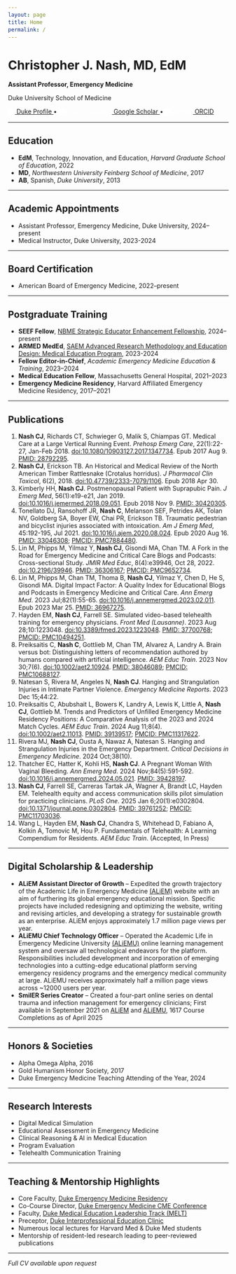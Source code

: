 ```yaml
---
layout: page
title: Home
permalink: /
---
```


# Christopher J. Nash, MD, EdM

**Assistant Professor, Emergency Medicine**

Duke University School of Medicine  

<a href="https://emergencymedicine.duke.edu/profile/christopher-j-nash" target="_blank">
  <img src="https://raw.githubusercontent.com/christopherjnash/christopherjnash.github.io/main/assets/img/svgs/dukehealth.svg" alt="Duke" style="height:1em; vertical-align:middle; margin-right:0.3em; filter: brightness(0) invert(1);" />
  Duke Profile
</a> • 
<a href="https://scholar.google.com/citations?user=pU3VU0AAAAAJ" target="_blank">
  <img src="https://cdn.jsdelivr.net/gh/simple-icons/simple-icons/icons/googlescholar.svg" alt="Google Scholar" style="height:1em; vertical-align:middle; margin-right:0.3em; filter: brightness(0) invert(1);" />
  Google Scholar
</a> • 
<a href="https://orcid.org/0000-0002-0738-409X" target="_blank">
  <img src="https://cdn.jsdelivr.net/gh/simple-icons/simple-icons/icons/orcid.svg" alt="ORCID" style="height:1em; vertical-align:middle; margin-right:0.3em; filter: brightness(0) invert(1);" />
  ORCID
</a>


---

## Education
- **EdM**, Technology, Innovation, and Education, *Harvard Graduate School of Education*, 2022
- **MD**, *Northwestern University Feinberg School of Medicine*, 2017
- **AB**, Spanish, *Duke University*, 2013

---

## Academic Appointments
- Assistant Professor, Emergency Medicine, Duke University, 2024–present
- Medical Instructor, Duke University, 2023-2024

---

## Board Certification
- American Board of Emergency Medicine, 2022–present

---

## Postgraduate Training
- **SEEF Fellow**, [NBME Strategic Educator Enhancement Fellowship](https://www.nbme.org/contributions/assessment/seef), 2024–present
- **ARMED MedEd**, [SAEM Advanced Research Methodology and Education Design: Medical Education Program](https://www.saem.org/education/saem-educational-courses/armed-meded), 2023-2024
- **Fellow Editor-in-Chief**, *Academic Emergency Medicine Education & Training*, 2023–2024
- **Medical Education Fellow**, Massachusetts General Hospital, 2021–2023
- **Emergency Medicine Residency**, Harvard Affiliated Emergency Medicine Residency, 2017–2021

---

## Publications
1. **Nash CJ**, Richards CT, Schwieger G, Malik S, Chiampas GT. Medical Care at a Large Vertical Running Event. *Prehosp Emerg Care*, 22(1):22-27, Jan-Feb 2018. [doi:10.1080/10903127.2017.1347734](https://doi.org/10.1080/10903127.2017.1347734). Epub 2017 Aug 9. [PMID: 28792295](https://pubmed.ncbi.nlm.nih.gov/28792295).
2. **Nash CJ**, Erickson TB. An Historical and Medical Review of the North American Timber Rattlesnake (Crotalus horridus). *J Pharmacol Clin Toxicol*, 6(2), 2018. [doi:10.47739/2333-7079/1106](https://doi.org/10.47739/2333-7079/1106). Epub 2018 Apr 30.
3. Kimberly HH, **Nash CJ**. Postmenopausal Patient with Suprapubic Pain. *J Emerg Med*, 56(1):e19-e21, Jan 2019. [doi:10.1016/j.jemermed.2018.09.051](https://doi.org/10.1016/j.jemermed.2018.09.051). Epub 2018 Nov 9. [PMID: 30420305](https://pubmed.ncbi.nlm.nih.gov/30420305).
4. Tonellato DJ, Ransohoff JR, **Nash C**, Melanson SEF, Petrides AK, Tolan NV, Goldberg SA, Boyer EW, Chai PR, Erickson TB. Traumatic pedestrian and bicyclist injuries associated with intoxication. *Am J Emerg Med*, 45:192-195, Jul 2021. [doi:10.1016/j.ajem.2020.08.024](https://doi.org/10.1016/j.ajem.2020.08.024). Epub 2020 Aug 16. [PMID: 33046308](https://pubmed.ncbi.nlm.nih.gov/33046308); [PMCID: PMC7884480](https://www.ncbi.nlm.nih.gov/pmc/articles/PMC7884480).
5. Lin M, Phipps M, Yilmaz Y, **Nash CJ**, Gisondi MA, Chan TM. A Fork in the Road for Emergency Medicine and Critical Care Blogs and Podcasts: Cross-sectional Study. *JMIR Med Educ*, 8(4):e39946, Oct 28, 2022. [doi:10.2196/39946](https://doi.org/10.2196/39946). [PMID: 36306167](https://pubmed.ncbi.nlm.nih.gov/36306167); [PMCID: PMC9652734](https://www.ncbi.nlm.nih.gov/pmc/articles/PMC9652734).
6. Lin M, Phipps M, Chan TM, Thoma B, **Nash CJ**, Yilmaz Y, Chen D, He S, Gisondi MA. Digital Impact Factor: A Quality Index for Educational Blogs and Podcasts in Emergency Medicine and Critical Care. *Ann Emerg Med*. 2023 Jul;82(1):55-65. [doi:10.1016/j.annemergmed.2023.02.011](https://doi.org/10.1016/j.annemergmed.2023.02.011). Epub 2023 Mar 25. [PMID: 36967275](https://pubmed.ncbi.nlm.nih.gov/36967275).
7. Hayden EM, **Nash CJ**, Farrell SE. Simulated video-based telehealth training for emergency physicians. *Front Med (Lausanne)*. 2023 Aug 28;10:1223048. [doi:10.3389/fmed.2023.1223048](https://doi.org/10.3389/fmed.2023.1223048). [PMID: 37700768](https://pubmed.ncbi.nlm.nih.gov/37700768); [PMCID: PMC10494251](https://www.ncbi.nlm.nih.gov/pmc/articles/PMC10494251).
8. Preiksaitis C, **Nash C**, Gottlieb M, Chan TM, Alvarez A, Landry A. Brain versus bot: Distinguishing letters of recommendation authored by humans compared with artificial intelligence. *AEM Educ Train*. 2023 Nov 30;7(6). [doi:10.1002/aet2.10924](https://doi.org/10.1002/aet2.10924). [PMID: 38046089](https://pubmed.ncbi.nlm.nih.gov/38046089); [PMCID: PMC10688127](https://www.ncbi.nlm.nih.gov/pmc/articles/PMC10688127).
9. Natesan S, Rivera M, Angeles N, **Nash CJ**. Hanging and Strangulation Injuries in Intimate Partner Violence. *Emergency Medicine Reports*. 2023 Dec 15;44:22.
10. Preiksaitis C, Abubshait L, Bowers K, Landry A, Lewis K, Little A, **Nash CJ**, Gottlieb M. Trends and Predictors of Unfilled Emergency Medicine Residency Positions: A Comparative Analysis of the 2023 and 2024 Match Cycles. *AEM Educ Train*. 2024 Aug 11;8(4). [doi:10.1002/aet2.11013](https://doi.org/10.1002/aet2.11013). [PMID: 39139517](https://pubmed.ncbi.nlm.nih.gov/39139517); [PMCID: PMC11317622](https://www.ncbi.nlm.nih.gov/pmc/articles/PMC11317622).
11. Rivera MJ, **Nash CJ**, Ousta A, Nawaz A, Natesan S. Hanging and Strangulation Injuries in the Emergency Department. *Critical Decisions in Emergency Medicine*. 2024 Oct;38(10).
12. Thatcher EC, Hatter K, Kohli HS, **Nash CJ**. A Pregnant Woman With Vaginal Bleeding. *Ann Emerg Med*. 2024 Nov;84(5):591-592. [doi:10.1016/j.annemergmed.2024.05.021](https://doi.org/10.1016/j.annemergmed.2024.05.021). [PMID: 39428197](https://pubmed.ncbi.nlm.nih.gov/39428197).
13. **Nash CJ**, Farrell SE, Carreras Tartak JA, Wagner A, Brandt LC, Hayden EM. Telehealth equity and access communication skills pilot simulation for practicing clinicians. *PLoS One*. 2025 Jan 6;20(1):e0302804. [doi:10.1371/journal.pone.0302804](https://doi.org/10.1371/journal.pone.0302804). [PMID: 39761252](https://pubmed.ncbi.nlm.nih.gov/39761252); [PMCID: PMC11703036](https://www.ncbi.nlm.nih.gov/pmc/articles/PMC11703036).
14. Wang L, Hayden EM, **Nash CJ**, Chandra S, Whitehead D, Fabiano A, Kolkin A, Tomovic M, Hou P. Fundamentals of Telehealth: A Learning Compendium for Residents. *AEM Educ Train*. (Accepted, In Press)

---

## Digital Scholarship & Leadership
- **ALiEM Assistant Director of Growth** – Expedited the growth trajectory of the Academic Life in Emergency Medicine [(ALiEM)](https://aliem.com/) website with an aim of furthering its global emergency educational mission. Specific projects have included redesigning and optimizing the website, writing and revising articles, and developing a strategy for sustainable growth as an enterprise. ALiEM enjoys approximately 1.7 million page views per year. 
- **ALiEMU Chief Technology Officer** – Operated the Academic Life in Emergency Medicine University [(ALiEMU)](https://aliemu.com) online learning management system and oversaw all technological endeavors for the platform. Responsibilities included development and incorporation of emerging technologies into a cutting-edge educational platform serving emergency residency programs and the emergency medical community at large. ALiEMU receives approximately half a million page views across ~12000 users per year. 
- **SmilER Series Creator** – Created a four-part online series on dental trauma and infection management for emergency clinicians; First available in September 2021 on [ALiEM](https://www.aliem.com/category/emergency-medicine-clinical/system/dental/smiler/) and [ALiEMU](https://aliemu.com/courses-all/?catid=65), 1617 Course Completions as of April 2025

---

## Honors & Societies
- Alpha Omega Alpha, 2016
- Gold Humanism Honor Society, 2017
- Duke Emergency Medicine Teaching Attending of the Year, 2024

---

## Research Interests
- Digital Medical Simulation
- Educational Assessment in Emergency Medicine
- Clinical Reasoning & AI in Medical Education
- Program Evaluation
- Telehealth Communication Training

---

## Teaching & Mentorship Highlights
- Core Faculty, [Duke Emergency Medicine Residency](https://emergencymedicine.duke.edu/education/emergency-medicine-residency-program)
- Co-Course Director, [Duke Emergency Medicine CME Conference](https://emergencymedicine.duke.edu/education/continuing-medical-education)
- Faculty, [Duke Medical Education Leadership Track (MELT)](https://gme.duke.edu/training-programs/melt)
- Preceptor, [Duke Interprofessional Education Clinic](https://medschool.duke.edu/news/dukes-inter-professional-education-clinic-offers-unique-experience-students-and-patients)
- Numerous local lectures for Harvard Med & Duke Med students
- Mentorship of resident-led research leading to peer-reviewed publications

---

*Full CV available upon request*